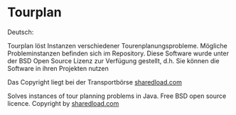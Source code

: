Tourplan
========

Deutsch:

Tourplan löst Instanzen verschiedener Tourenplanungsprobleme. Mögliche Probleminstanzen befinden sich im Repository. 
Diese Software wurde unter der BSD Open Source Lizenz zur Verfügung gestellt, d.h. Sie können die Software in ihren 
Projekten nutzen

Das Copyright liegt bei der Transportbörse <a href="http://sharedload.com/SL_live/faces/Tourenplanung.xhtml">sharedload.com</a><br>

Solves instances of tour planning problems in Java. Free BSD open source licence. Copyright by <a href="http://sharedload.com/SL_live/faces/Tourenplanung.xhtml">sharedload.com</a><br>

